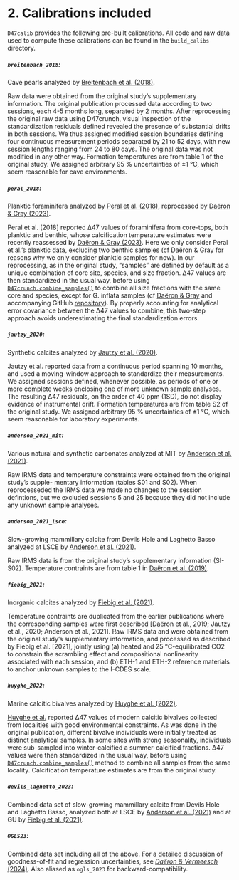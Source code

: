 # 2. Calibrations included

`D47calib` provides the following pre-built calibrations. All code and raw data used to compute these calibrations can be found in the `build_calibs` directory.

##### **`breitenbach_2018`:**
Cave pearls analyzed by [Breitenbach et al. (2018)](https://doi.org/10.1016/j.gca.2018.03.010).

Raw data were obtained from the original study’s supplementary information. The original publication processed data according to two sessions, each 4-5 months long, separated by 2 months. After reprocessing the original raw data using D47crunch, visual inspection of the standardization residuals defined revealed the presence of substantial drifts in both sessions. We thus assigned modified session boundaries defining four continuous measurement periods separated by 21 to 52 days, with new session lengths ranging from 24 to 80 days. The original data was not modified in any other way. Formation temperatures are from table 1 of the original study. We assigned arbitrary 95 % uncertainties of ±1 °C, which seem reasonable for cave environments.

##### **`peral_2018`:**
Planktic foraminifera analyzed by [Peral et al. (2018)](https://doi.org/10.1016/j.gca.2018.07.016), reprocessed by [Daëron & Gray (2023)](https://doi.org/10.1029/2023PA004660).

Peral et al. [2018] reported Δ47 values of foraminifera from core-tops, both planktic and benthic, whose calcification temperature estimates were recently reassessed by [Daëron & Gray (2023)](https://doi.org/10.1029/2023PA004660). Here we only consider Peral et al.’s planktic data, excluding two benthic samples (cf Daëron & Gray for reasons why we only consider planktic samples for now). In our reprocessing, as in the original study, “samples” are defined by default as a unique combination of core site, species, and size fraction. Δ47 values are then standardized in the usual way, before using [`D47crunch.combine_samples()`](https://mdaeron.github.io/D47crunch/#D4xdata.combine_samples) to combine all size fractions with the same core and species, except for G. inflata samples (cf [Daëron & Gray](https://doi.org/10.1029/2023PA004660) and accompanying GitHub [repository](https://github.com/mdaeron/isoForam)). By properly accounting for analytical error covariance between the Δ47 values to combine, this two-step approach avoids underestimating the final standardization errors.


##### **`jautzy_2020`:**
Synthetic calcites analyzed by [Jautzy et al. (2020)](https://doi.org/10.7185/geochemlet.2021).

Jautzy et al. reported data from a continuous period spanning 10 months, and used a moving-window approach to standardize their measurements. We assigned sessions defined, whenever possible, as periods of one or more complete weeks enclosing one of more unknown sample analyses. The resulting Δ47 residuals, on the order of 40 ppm (1SD), do not display evidence of instrumental drift. Formation temperatures are from table S2 of the original study. We assigned arbitrary 95 % uncertainties of ±1 °C, which seem reasonable for laboratory experiments.

##### **`anderson_2021_mit`:**
Various natural and synthetic carbonates analyzed at MIT by [Anderson et al. (2021)](https://doi.org/10.1029/2020gl092069).

Raw IRMS data and temperature constraints were obtained from the original study’s supple- mentary information (tables S01 and S02). When reprocesseded the IRMS data we made no changes to the session defintions, but we excluded sessions 5 and 25 because they did not include any unknown sample analyses.

##### **`anderson_2021_lsce`:**
Slow-growing mammillary calcite from Devils Hole and Laghetto Basso analyzed at LSCE by [Anderson et al. (2021)](https://doi.org/10.1029/2020gl092069).

Raw IRMS data is from the original study’s supplementary information (SI-S02). Temperature contraints are from table 1 in [Daëron et al. (2019)](http://dx.doi.org/10.1038/s41467-019-08336-5).

##### **`fiebig_2021`:**
Inorganic calcites analyzed by [Fiebig et al. (2021)](https://doi.org/10.1016/j.gca.2021.07.012).

Temperature contraints are duplicated from the earlier publications where the corresponding samples were first described [Daëron et al., 2019; Jautzy et al., 2020; Anderson et al., 2021]. Raw IRMS data and were obtained from the original study’s supplementary information, and processed as described by Fiebig et al. [2021], jointly using (a) heated and 25 °C-equilibrated CO2 to constrain the scrambling effect and compositional nonlinearity associated with each session, and (b) ETH-1 and ETH-2 reference materials to anchor unknown samples to the I-CDES scale.

##### **`huyghe_2022`:**
Marine calcitic bivalves analyzed by [Huyghe et al. (2022)](https://doi.org/10.1016/j.gca.2021.09.019).

[Huyghe et al.](https://doi.org/10.1016/j.gca.2021.09.019) reported Δ47 values of modern calcitic bivalves collected from localities with good environmental constraints. As was done in the original publication, different bivalve individuals were initially treated as distinct analytical samples. In some sites with strong seasonality, individuals were sub-sampled into winter-calcified a summer-calcified fractions. Δ47 values were then standardized in the usual way, before using [`D47crunch.combine_samples()`](https://mdaeron.github.io/D47crunch/#D4xdata.combine_samples) method to combine all samples from the same locality. Calcification temperature estimates are from the original study.


##### **`devils_laghetto_2023`:**
Combined data set of slow-growing mammillary calcite from Devils Hole and Laghetto Basso, analyzed both at LSCE by [Anderson et al. (2021)](https://doi.org/10.1029/2020gl092069) and at GU by [Fiebig et al. (2021)](https://doi.org/10.1016/j.gca.2021.07.012). 

##### **`OGLS23`:**
Combined data set including all of the above. For a detailed discussion of goodness-of-fit and regression uncertainties, see [*Daëron & Vermeesch* (2024)](https://doi.org/10.1016/j.chemgeo.2023.121881). Also aliased as `ogls_2023` for backward-compatibility.
